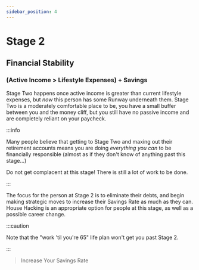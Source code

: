 ```yaml
---
sidebar_position: 4
---
```


# Stage 2

## Financial Stability

### (Active Income > Lifestyle Expenses) + Savings

Stage Two happens once active income is greater than current lifestyle expenses, but *now* this person has some Runway underneath them. Stage Two is a moderately comfortable place to be, you have a small buffer between you and the money cliff, but you still have no passive income and are completely reliant on your paycheck.

:::info 

Many people believe that getting to Stage Two and maxing out their retirement accounts means you are doing *everything you can* to be financially responsible (almost as if they don't know of anything past this stage...) 

Do not get complacent at this stage! There is still a lot of work to be done.

:::

The focus for the person at Stage 2 is to eliminate their debts, and begin making strategic moves to increase their Savings Rate as much as they can. House Hacking is an appropriate option for people at this stage, as well as a possible career change. 

:::caution

Note that the "work 'til you're 65" life plan won't get you past Stage 2.

:::

>Increase Your Savings Rate
